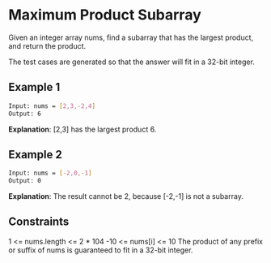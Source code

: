 # Maximum Product Subarray

Given an integer array nums, find a 
subarray
 that has the largest product, and return the product.

The test cases are generated so that the answer will fit in a 32-bit integer.

## Example 1

```bash
Input: nums = [2,3,-2,4]
Output: 6
```

**Explanation**: [2,3] has the largest product 6.

## Example 2

```bash
Input: nums = [-2,0,-1]
Output: 0
```

**Explanation**: The result cannot be 2, because [-2,-1] is not a subarray.

## Constraints

1 <= nums.length <= 2 * 104
-10 <= nums[i] <= 10
The product of any prefix or suffix of nums is guaranteed to fit in a 32-bit integer.